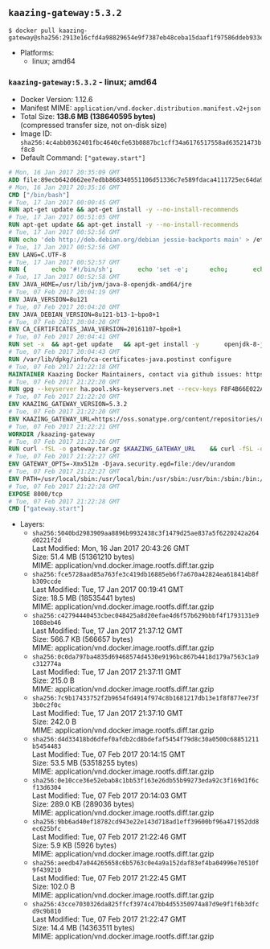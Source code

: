 ## `kaazing-gateway:5.3.2`

```console
$ docker pull kaazing-gateway@sha256:2913e16cfd4a98829654e9f7387eb48ceba15daaf1f97586ddeb933e113fa0f1
```

-	Platforms:
	-	linux; amd64

### `kaazing-gateway:5.3.2` - linux; amd64

-	Docker Version: 1.12.6
-	Manifest MIME: `application/vnd.docker.distribution.manifest.v2+json`
-	Total Size: **138.6 MB (138640595 bytes)**  
	(compressed transfer size, not on-disk size)
-	Image ID: `sha256:4c4abb0362401fbc4640cfe63b0887bc1cff34a6176517558ad63521473bf8c8`
-	Default Command: `["gateway.start"]`

```dockerfile
# Mon, 16 Jan 2017 20:35:09 GMT
ADD file:89ecb642d662ee7edbb868340551106d51336c7e589fdaca4111725ec64da957 in / 
# Mon, 16 Jan 2017 20:35:16 GMT
CMD ["/bin/bash"]
# Tue, 17 Jan 2017 00:00:45 GMT
RUN apt-get update && apt-get install -y --no-install-recommends 		ca-certificates 		curl 		wget 	&& rm -rf /var/lib/apt/lists/*
# Tue, 17 Jan 2017 00:51:05 GMT
RUN apt-get update && apt-get install -y --no-install-recommends 		bzip2 		unzip 		xz-utils 	&& rm -rf /var/lib/apt/lists/*
# Tue, 17 Jan 2017 00:52:56 GMT
RUN echo 'deb http://deb.debian.org/debian jessie-backports main' > /etc/apt/sources.list.d/jessie-backports.list
# Tue, 17 Jan 2017 00:52:56 GMT
ENV LANG=C.UTF-8
# Tue, 17 Jan 2017 00:52:57 GMT
RUN { 		echo '#!/bin/sh'; 		echo 'set -e'; 		echo; 		echo 'dirname "$(dirname "$(readlink -f "$(which javac || which java)")")"'; 	} > /usr/local/bin/docker-java-home 	&& chmod +x /usr/local/bin/docker-java-home
# Tue, 17 Jan 2017 00:52:58 GMT
ENV JAVA_HOME=/usr/lib/jvm/java-8-openjdk-amd64/jre
# Tue, 07 Feb 2017 20:04:19 GMT
ENV JAVA_VERSION=8u121
# Tue, 07 Feb 2017 20:04:20 GMT
ENV JAVA_DEBIAN_VERSION=8u121-b13-1~bpo8+1
# Tue, 07 Feb 2017 20:04:20 GMT
ENV CA_CERTIFICATES_JAVA_VERSION=20161107~bpo8+1
# Tue, 07 Feb 2017 20:04:41 GMT
RUN set -x 	&& apt-get update 	&& apt-get install -y 		openjdk-8-jre-headless="$JAVA_DEBIAN_VERSION" 		ca-certificates-java="$CA_CERTIFICATES_JAVA_VERSION" 	&& rm -rf /var/lib/apt/lists/* 	&& [ "$JAVA_HOME" = "$(docker-java-home)" ]
# Tue, 07 Feb 2017 20:04:43 GMT
RUN /var/lib/dpkg/info/ca-certificates-java.postinst configure
# Tue, 07 Feb 2017 21:22:18 GMT
MAINTAINER Kaazing Docker Maintainers, contact via github issues: https://github.com/kaazing/gateway.docker/issues
# Tue, 07 Feb 2017 21:22:20 GMT
RUN gpg --keyserver ha.pool.sks-keyservers.net --recv-keys F8F4B66E022A4668E532DAC03AA0B82C385B4D59
# Tue, 07 Feb 2017 21:22:20 GMT
ENV KAAZING_GATEWAY_VERSION=5.3.2
# Tue, 07 Feb 2017 21:22:20 GMT
ENV KAAZING_GATEWAY_URL=https://oss.sonatype.org/content/repositories/releases/org/kaazing/gateway.distribution/5.3.2/gateway.distribution-5.3.2.tar.gz
# Tue, 07 Feb 2017 21:22:21 GMT
WORKDIR /kaazing-gateway
# Tue, 07 Feb 2017 21:22:26 GMT
RUN curl -fSL -o gateway.tar.gz $KAAZING_GATEWAY_URL 	&& curl -fSL -o gateway.tar.gz.asc ${KAAZING_GATEWAY_URL}.asc 	&& gpg --verify gateway.tar.gz.asc 	&& tar -xvf gateway.tar.gz --strip-components=1 	&& rm gateway.tar.gz*
# Tue, 07 Feb 2017 21:22:27 GMT
ENV GATEWAY_OPTS=-Xmx512m -Djava.security.egd=file:/dev/urandom
# Tue, 07 Feb 2017 21:22:27 GMT
ENV PATH=/usr/local/sbin:/usr/local/bin:/usr/sbin:/usr/bin:/sbin:/bin:/kaazing-gateway/bin
# Tue, 07 Feb 2017 21:22:28 GMT
EXPOSE 8000/tcp
# Tue, 07 Feb 2017 21:22:28 GMT
CMD ["gateway.start"]
```

-	Layers:
	-	`sha256:5040bd2983909aa8896b9932438c3f1479d25ae837a5f6220242a264d0221f2d`  
		Last Modified: Mon, 16 Jan 2017 20:43:26 GMT  
		Size: 51.4 MB (51361210 bytes)  
		MIME: application/vnd.docker.image.rootfs.diff.tar.gzip
	-	`sha256:fce5728aad85a763fe3c419db16885eb6f7a670a42824ea618414b8fb309ccde`  
		Last Modified: Tue, 17 Jan 2017 00:19:41 GMT  
		Size: 18.5 MB (18535441 bytes)  
		MIME: application/vnd.docker.image.rootfs.diff.tar.gzip
	-	`sha256:c42794440453cbec048425a8d20efae4d6f57b629bbbf4f1793131e91088eb46`  
		Last Modified: Tue, 17 Jan 2017 21:37:12 GMT  
		Size: 566.7 KB (566657 bytes)  
		MIME: application/vnd.docker.image.rootfs.diff.tar.gzip
	-	`sha256:0c0da797ba4835d69468574d4530e9196bc867b4418d179a7563c1a9c312774a`  
		Last Modified: Tue, 17 Jan 2017 21:37:11 GMT  
		Size: 215.0 B  
		MIME: application/vnd.docker.image.rootfs.diff.tar.gzip
	-	`sha256:7c9b17433752f2b9654fd4914f974c8b1681217db13e1f8f877ee73f3b0c2f0c`  
		Last Modified: Tue, 17 Jan 2017 21:37:10 GMT  
		Size: 242.0 B  
		MIME: application/vnd.docker.image.rootfs.diff.tar.gzip
	-	`sha256:d4d33418bd6dfef0afdb2cd8bdefaf5454f79d8c30a0500c68851211b5454483`  
		Last Modified: Tue, 07 Feb 2017 20:14:15 GMT  
		Size: 53.5 MB (53518255 bytes)  
		MIME: application/vnd.docker.image.rootfs.diff.tar.gzip
	-	`sha256:0e10cce36e52ebab8c1bb53f163e26db55b99273eda92c3f169d1f6cf13d6304`  
		Last Modified: Tue, 07 Feb 2017 20:14:03 GMT  
		Size: 289.0 KB (289036 bytes)  
		MIME: application/vnd.docker.image.rootfs.diff.tar.gzip
	-	`sha256:9bb6ad40ef18782cd943e22e143d718ad1eff39600bf96a471952dd8ec625bfc`  
		Last Modified: Tue, 07 Feb 2017 21:22:46 GMT  
		Size: 5.9 KB (5926 bytes)  
		MIME: application/vnd.docker.image.rootfs.diff.tar.gzip
	-	`sha256:aeedb47a044265658c6b5763c0e4a9a152daf83ef4ba04996e70510f9f439210`  
		Last Modified: Tue, 07 Feb 2017 21:22:45 GMT  
		Size: 102.0 B  
		MIME: application/vnd.docker.image.rootfs.diff.tar.gzip
	-	`sha256:43cce7030326da825ffcf3974c47bb4d55350974a87d9e9f1f6b3dfcd9c9b810`  
		Last Modified: Tue, 07 Feb 2017 21:22:47 GMT  
		Size: 14.4 MB (14363511 bytes)  
		MIME: application/vnd.docker.image.rootfs.diff.tar.gzip
